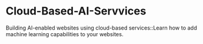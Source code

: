 # Cloud-Based-AI-Servvices
Building AI-enabled websites  using cloud-based services::Learn how to add machine learning capabilities to your websites.
